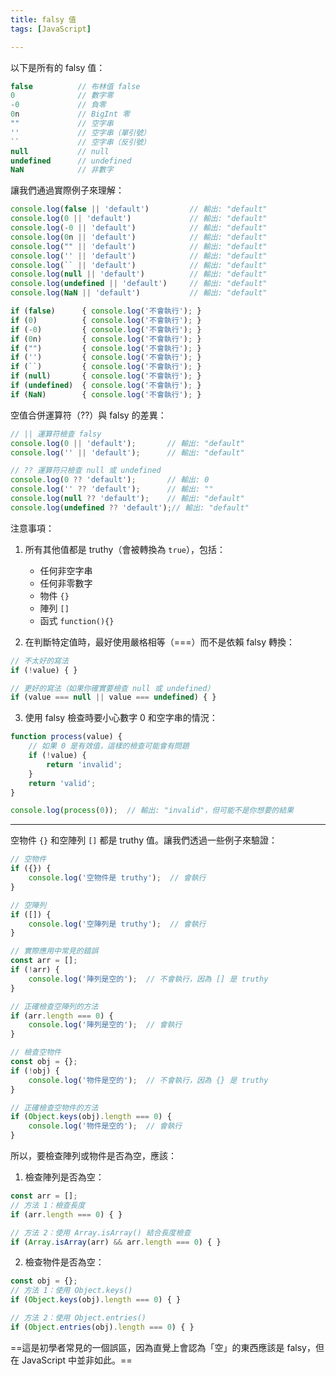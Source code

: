 ```yaml
---
title: falsy 值
tags: [JavaScript]

---
```


以下是所有的 falsy 值：

```javascript
false          // 布林值 false
0              // 數字零
-0             // 負零
0n             // BigInt 零
""             // 空字串
''             // 空字串（單引號）
``             // 空字串（反引號）
null           // null
undefined      // undefined
NaN            // 非數字
```

讓我們通過實際例子來理解：

```javascript
console.log(false || 'default')    		// 輸出: "default"
console.log(0 || 'default')        		// 輸出: "default"
console.log(-0 || 'default')       		// 輸出: "default"
console.log(0n || 'default')       		// 輸出: "default"
console.log("" || 'default')       		// 輸出: "default"
console.log('' || 'default')       		// 輸出: "default"
console.log(`` || 'default')       		// 輸出: "default"
console.log(null || 'default')     		// 輸出: "default"
console.log(undefined || 'default')     // 輸出: "default"
console.log(NaN || 'default')     		// 輸出: "default"

if (false)      { console.log('不會執行'); }
if (0)          { console.log('不會執行'); }
if (-0)         { console.log('不會執行'); }
if (0n)         { console.log('不會執行'); }
if ("")         { console.log('不會執行'); }
if ('')         { console.log('不會執行'); }
if (``)         { console.log('不會執行'); }
if (null)       { console.log('不會執行'); }
if (undefined)  { console.log('不會執行'); }
if (NaN)        { console.log('不會執行'); }
```



空值合併運算符（??）與 falsy 的差異：
```javascript
// || 運算符檢查 falsy
console.log(0 || 'default');       // 輸出: "default"
console.log('' || 'default');      // 輸出: "default"

// ?? 運算符只檢查 null 或 undefined
console.log(0 ?? 'default');       // 輸出: 0
console.log('' ?? 'default');      // 輸出: ""
console.log(null ?? 'default');    // 輸出: "default"
console.log(undefined ?? 'default');// 輸出: "default"
```

注意事項：

1. 所有其他值都是 truthy（會被轉換為 `true`），包括：
   - 任何非空字串
   - 任何非零數字
   - 物件 `{}`
   - 陣列 `[]`
   - 函式 `function(){}`

2. 在判斷特定值時，最好使用嚴格相等（===）而不是依賴 falsy 轉換：
```javascript
// 不太好的寫法
if (!value) { }

// 更好的寫法（如果你確實要檢查 null 或 undefined）
if (value === null || value === undefined) { }
```

3. 使用 falsy 檢查時要小心數字 0 和空字串的情況：
```javascript
function process(value) {
    // 如果 0 是有效值，這樣的檢查可能會有問題
    if (!value) {
        return 'invalid';
    }
    return 'valid';
}

console.log(process(0));  // 輸出: "invalid"，但可能不是你想要的結果
```

---
空物件 `{}` 和空陣列 `[]` 都是 truthy 值。讓我們透過一些例子來驗證：

```javascript
// 空物件
if ({}) {
    console.log('空物件是 truthy');  // 會執行
}

// 空陣列
if ([]) {
    console.log('空陣列是 truthy');  // 會執行
}

// 實際應用中常見的錯誤
const arr = [];
if (!arr) {
    console.log('陣列是空的');  // 不會執行，因為 [] 是 truthy
}

// 正確檢查空陣列的方法
if (arr.length === 0) {
    console.log('陣列是空的');  // 會執行
}

// 檢查空物件
const obj = {};
if (!obj) {
    console.log('物件是空的');  // 不會執行，因為 {} 是 truthy
}

// 正確檢查空物件的方法
if (Object.keys(obj).length === 0) {
    console.log('物件是空的');  // 會執行
}
```

所以，要檢查陣列或物件是否為空，應該：

1. 檢查陣列是否為空：
```javascript
const arr = [];
// 方法 1：檢查長度
if (arr.length === 0) { }

// 方法 2：使用 Array.isArray() 結合長度檢查
if (Array.isArray(arr) && arr.length === 0) { }
```

2. 檢查物件是否為空：
```javascript
const obj = {};
// 方法 1：使用 Object.keys()
if (Object.keys(obj).length === 0) { }

// 方法 2：使用 Object.entries()
if (Object.entries(obj).length === 0) { }
```

==這是初學者常見的一個誤區，因為直覺上會認為「空」的東西應該是 falsy，但在 JavaScript 中並非如此。==